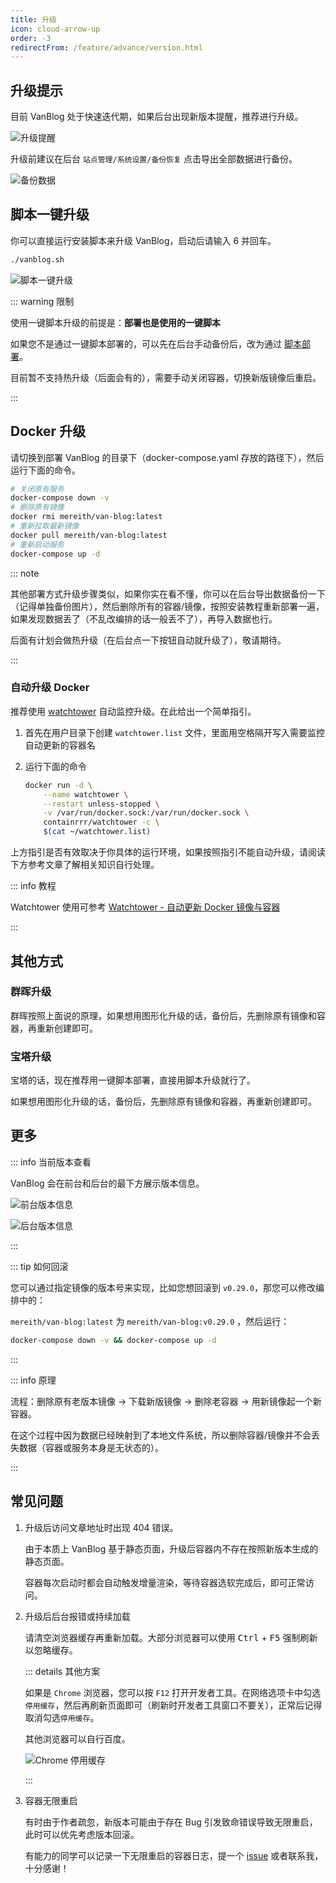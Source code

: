 ```yaml
---
title: 升级
icon: cloud-arrow-up
order: -3
redirectFrom: /feature/advance/version.html
---
```


## 升级提示

目前 VanBlog 处于快速迭代期，如果后台出现新版本提醒，推荐进行升级。

![升级提醒](https://pic.mereith.com/img/e314ee92dd1ad9b5b6c0b814b014c247.clipboard-2022-08-22.png)

升级前建议在后台 `站点管理/系统设置/备份恢复` 点击导出全部数据进行备份。

![备份数据](https://pic.mereith.com/img/4eba8540c5a7a5ae41885289abf98514.clipboard-2022-08-15.png)

## 脚本一键升级

你可以直接运行安装脚本来升级 VanBlog，启动后请输入 6 并回车。

```bash
./vanblog.sh
```

![脚本一键升级](https://pic.mereith.com/img/fbbf5dde011f9dec13cdb25ad741765f.clipboard-2022-09-20.png)

::: warning 限制

使用一键脚本升级的前提是：**部署也是使用的一键脚本**

如果您不是通过一键脚本部署的，可以先在后台手动备份后，改为通过 [脚本部署](./get-started.md#一键脚本部署)。

目前暂不支持热升级（后面会有的），需要手动关闭容器，切换新版镜像后重启。

:::

## Docker 升级

请切换到部署 VanBlog 的目录下（docker-compose.yaml 存放的路径下），然后运行下面的命令。

```bash
# 关闭原有服务
docker-compose down -v
# 删除原有镜像
docker rmi mereith/van-blog:latest
# 重新拉取最新镜像
docker pull mereith/van-blog:latest
# 重新启动服务
docker-compose up -d
```

::: note

其他部署方式升级步骤类似，如果你实在看不懂，你可以在后台导出数据备份一下（记得单独备份图片），然后删除所有的容器/镜像，按照安装教程重新部署一遍，如果发现数据丢了（不乱改编排的话一般丢不了），再导入数据也行。

后面有计划会做热升级（在后台点一下按钮自动就升级了），敬请期待。

:::

### 自动升级 Docker

推荐使用 [watchtower](https://github.com/containrrr/watchtower) 自动监控升级。在此给出一个简单指引。

1. 首先在用户目录下创建 `watchtower.list` 文件，里面用空格隔开写入需要监控自动更新的容器名
1. 运行下面的命令

   ```bash
   docker run -d \
       --name watchtower \
       --restart unless-stopped \
       -v /var/run/docker.sock:/var/run/docker.sock \
       containrrr/watchtower -c \
       $(cat ~/watchtower.list)
   ```

上方指引是否有效取决于你具体的运行环境，如果按照指引不能自动升级，请阅读下方参考文章了解相关知识自行处理。

::: info 教程

Watchtower 使用可参考 [Watchtower - 自动更新 Docker 镜像与容器](https://www.jianshu.com/p/eefbc08d9dc8)

:::

## 其他方式

### 群晖升级

群晖按照上面说的原理，如果想用图形化升级的话，备份后，先删除原有镜像和容器，再重新创建即可。

### 宝塔升级

宝塔的话，现在推荐用一键脚本部署，直接用脚本升级就行了。

如果想用图形化升级的话，备份后，先删除原有镜像和容器，再重新创建即可。

## 更多

::: info 当前版本查看

VanBlog 会在前台和后台的最下方展示版本信息。

![前台版本信息](https://pic.mereith.com/img/720d4503f7ca23cfb035061d0927b088.clipboard-2022-08-16.png)

![后台版本信息](https://pic.mereith.com/img/0f97b214de4965f69db68b935d993f07.clipboard-2022-08-16.png)

:::

::: tip 如何回滚

您可以通过指定镜像的版本号来实现，比如您想回滚到 `v0.29.0`，那您可以修改编排中的：

`mereith/van-blog:latest` 为 `mereith/van-blog:v0.29.0` ，然后运行：

```bash
docker-compose down -v && docker-compose up -d
```

:::

::: info 原理

流程：删除原有老版本镜像 -> 下载新版镜像 -> 删除老容器 -> 用新镜像起一个新容器。

在这个过程中因为数据已经映射到了本地文件系统，所以删除容器/镜像并不会丢失数据（容器或服务本身是无状态的）。

:::

## 常见问题

1. 升级后访问文章地址时出现 404 错误。

   由于本质上 VanBlog 基于静态页面，升级后容器内不存在按照新版本生成的静态页面。

   容器每次启动时都会自动触发增量渲染，等待容器选软完成后，即可正常访问。

1. 升级后后台报错或持续加载

   请清空浏览器缓存再重新加载。大部分浏览器可以使用 <kbd>Ctrl</kbd> + <kbd>F5</kbd> 强制刷新以忽略缓存。

   ::: details 其他方案

   如果是 `Chrome` 浏览器，您可以按 `F12` 打开开发者工具。在网络选项卡中勾选`停用缓存`，然后再刷新页面即可（刷新时开发者工具窗口不要关），正常后记得取消勾选`停用缓存`。

   其他浏览器可以自行百度。

   ![Chrome 停用缓存](https://www.mereith.com/static/img/5efb32214a31c1003df5eeba217a5586.clipboard-2022-09-03.png)

   :::

1. 容器无限重启

   有时由于作者疏忽，新版本可能由于存在 Bug 引发致命错误导致无限重启，此时可以优先考虑版本回滚。

   有能力的同学可以记录一下无限重启的容器日志，提一个 [issue](https://github.com/Mereithhh/van-blog/issues/new/choose) 或者联系我，十分感谢！
